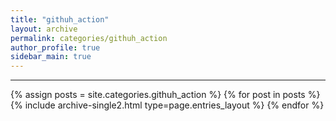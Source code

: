 ```yaml
---
title: "githuh_action"
layout: archive
permalink: categories/githuh_action
author_profile: true
sidebar_main: true
---
```


***

{% assign posts = site.categories.githuh_action %}
{% for post in posts %} {% include archive-single2.html type=page.entries_layout %} {% endfor %}